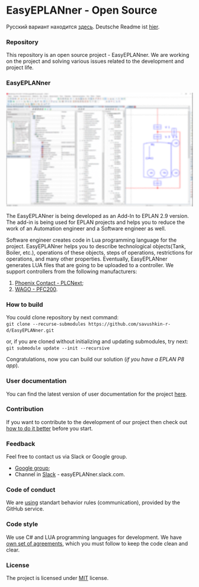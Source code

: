 
# EasyEPLANner - Open Source

Русский вариант находится [здесь](docs/ru/readme.md). Deutsche Readme ist [hier](docs/de/readme.md).

### Repository

This repository is an open source project - EasyEPLANner.
We are working on the project and solving various issues related to the development and project life.


### EasyEPLANner

<img src="docs/user_manual/images/EasyEplannerPreview.png">

The EasyEPLANner is being developed as an Add-In to EPLAN 2.9 version. The add-in is being used for EPLAN projects and helps you to reduce the work of an Automation engineer and a Software engineer as well.

Software engineer creates code in Lua programming language for the project. EasyEPLANner helps you to describe technological objects(Tank, Boiler, etc.), operations of these objects, steps of operations, restrictions for operations, and many other properties. Eventually, EasyEPLANner generates LUA files that are going to be uploaded to a controller. We support controllers from the following manufacturers:

1. [Phoenix Contact - PLCNext](https://github.com/plcnext);
2. [WAGO - PFC200](https://github.com/WAGO).

### How to build
You could clone repository by next command:  
`git clone --recurse-submodules https://github.com/savushkin-r-d/EasyEPLANner.git`

or, if you are cloned without initializing and updating submodules, try next:  
`git submodule update --init --recursive`

Congratulations, now you can build our solution (_if you have a EPLAN P8 app_).

### User documentation
You can find the latest version of user documentation for the project [here](docs/user_manual/ReadMe.md).


### Contribution
If you want to contribute to the development of our project then check out [how to do it better](docs/contributing.md) before you start.


### Feedback

Feel free to contact us via Slack or Google group.

* [Google group](https://groups.google.com/forum/#!forum/easyEPLANner);
* Channel in [Slack](https://slack.com) - easyEPLANner.slack.com.


### Code of conduct
We are [using](docs/CODE_OF_CONDUCT.md)
standart behavior rules (communication), provided by the GitHub service.


### Code style
We use C# and LUA programming languages for development. We have [own set of agreements](docs/codestyle.md), which you must follow to keep the code clean and clear.


### License
The project is licensed under [MIT](LICENSE.txt) license.
